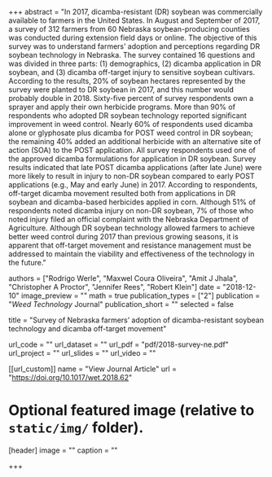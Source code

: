 +++
abstract = "In 2017, dicamba-resistant (DR) soybean was commercially available to farmers in the United States. In August and September of 2017, a survey of 312 farmers from 60 Nebraska soybean-producing counties was conducted during extension field days or online. The objective of this survey was to understand farmers’ adoption and perceptions regarding DR soybean technology in Nebraska. The survey contained 16 questions and was divided in three parts: (1) demographics, (2) dicamba application in DR soybean, and (3) dicamba off-target injury to sensitive soybean cultivars. According to the results, 20% of soybean hectares represented by the survey were planted to DR soybean in 2017, and this number would probably double in 2018. Sixty-five percent of survey respondents own a sprayer and apply their own herbicide programs. More than 90% of respondents who adopted DR soybean technology reported significant improvement in weed control. Nearly 60% of respondents used dicamba alone or glyphosate plus dicamba for POST weed control in DR soybean; the remaining 40% added an additional herbicide with an alternative site of action (SOA) to the POST application. All survey respondents used one of the approved dicamba formulations for application in DR soybean. Survey results indicated that late POST dicamba applications (after late June) were more likely to result in injury to non-DR soybean compared to early POST applications (e.g., May and early June) in 2017. According to respondents, off-target dicamba movement resulted both from applications in DR soybean and dicamba-based herbicides applied in corn. Although 51% of respondents noted dicamba injury on non-DR soybean, 7% of those who noted injury filed an official complaint with the Nebraska Department of Agriculture. Although DR soybean technology allowed farmers to achieve better weed control during 2017 than previous growing seasons, it is apparent that off-target movement and resistance management must be addressed to maintain the viability and effectiveness of the technology in the future."

authors = ["Rodrigo Werle", "Maxwel Coura Oliveira", "Amit J Jhala", "Christopher A Proctor", "Jennifer Rees", "Robert Klein"]
date = "2018-12-10"
image_preview = ""
math = true
publication_types = ["2"]
publication = "*Weed Technology* Journal"
publication_short = ""
selected = false

title = "Survey of Nebraska farmers’ adoption of dicamba-resistant soybean technology and dicamba off-target movement"

url_code = ""
url_dataset = ""
url_pdf = "pdf/2018-survey-ne.pdf"
url_project = ""
url_slides = ""
url_video = ""

[[url_custom]]
name = "View Journal Article"
url = "https://doi.org/10.1017/wet.2018.62"

# Optional featured image (relative to `static/img/` folder).
[header]
image = ""
caption = ""

+++

